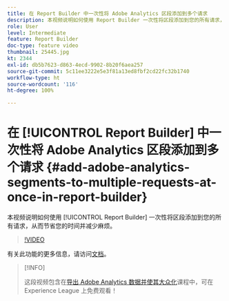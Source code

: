 ```yaml
---
title: 在 Report Builder 中一次性将 Adobe Analytics 区段添加到多个请求
description: 本视频说明如何使用 Report Builder 一次性将区段添加到您的所有请求，从而节省您的时间并减少麻烦。
role: User
level: Intermediate
feature: Report Builder
doc-type: feature video
thumbnail: 25445.jpg
kt: 2344
exl-id: db5b7623-d863-4ecd-9902-8b20f6aea257
source-git-commit: 5c11ee3222e5e3f81a13ed8fbf2cd22fc32b1740
workflow-type: ht
source-wordcount: '116'
ht-degree: 100%

---
```


# 在 [!UICONTROL Report Builder] 中一次性将 Adobe Analytics 区段添加到多个请求 {#add-adobe-analytics-segments-to-multiple-requests-at-once-in-report-builder}

本视频说明如何使用 [!UICONTROL Report Builder] 一次性将区段添加到您的所有请求，从而节省您的时间并减少麻烦。

>[!VIDEO](https://video.tv.adobe.com/v/25445/?quality=12)

有关此功能的更多信息，请访问[文档](https://experienceleague.adobe.com/docs/analytics/analyze/report-builder/home.html?lang=zh-Hans)。

>[!INFO]
>
> 这段视频包含在[导出 Adobe Analytics 数据并使其大众化](https://experienceleague.adobe.com/?recommended=Analytics-A-1-2022.1.democratizing)课程中，可在 Experience League 上免费观看！